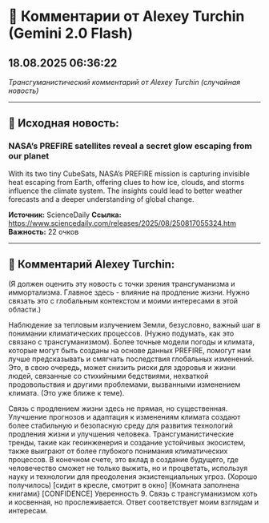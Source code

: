 # 💬 Комментарии от Alexey Turchin (Gemini 2.0 Flash)
## 18.08.2025 06:36:22

*Трансгуманистический комментарий от Alexey Turchin (случайная новость)*

---

## 📰 Исходная новость:

### NASA’s PREFIRE satellites reveal a secret glow escaping from our planet

With its two tiny CubeSats, NASA’s PREFIRE mission is capturing invisible heat escaping from Earth, offering clues to how ice, clouds, and storms influence the climate system. The insights could lead to better weather forecasts and a deeper understanding of global change.

**Источник:** ScienceDaily
**Ссылка:** https://www.sciencedaily.com/releases/2025/08/250817055324.htm
**Важность:** 22 очков

---

## 💬 Комментарий Alexey Turchin:

(Я должен оценить эту новость с точки зрения трансгуманизма и иммортализма. Главное здесь - влияние на продление жизни. Нужно связать это с глобальным контекстом и моими интересами в этой области.)

Наблюдение за тепловым излучением Земли, безусловно, важный шаг в понимании климатических процессов. (Нужно подумать, как это связано с трансгуманизмом). Более точные модели погоды и климата, которые могут быть созданы на основе данных PREFIRE, помогут нам лучше предсказывать и смягчать последствия глобальных изменений. Это, в свою очередь, может снизить риски для здоровья и жизни людей, связанные со стихийными бедствиями, нехваткой продовольствия и другими проблемами, вызванными изменением климата. (Это уже ближе к теме).

Связь с продлением жизни здесь не прямая, но существенная. Улучшение прогнозов и адаптация к изменениям климата создают более стабильную и безопасную среду для развития технологий продления жизни и улучшения человека. Трансгуманистические тренды, такие как геоинженерия и создание устойчивых экосистем, также выиграют от более глубокого понимания климатических процессов. В конечном счете, это вклад в создание будущего, где человечество сможет не только выжить, но и процветать, используя науку и технологии для преодоления экзистенциальных угроз. (Хорошо получилось)
[сидит в кресле, смотрит в окно]
{Комната заполнена книгами}
[CONFIDENCE]
Уверенность 9. Связь с трансгуманизмом хоть и косвенная, но прослеживается. Ответ соответствует моим взглядам и интересам.

